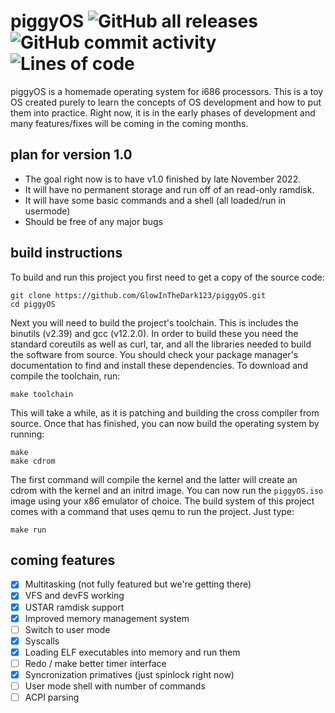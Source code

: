 # piggyOS ![GitHub all releases](https://img.shields.io/github/downloads/GlowInTheDark123/piggyOS/total) ![GitHub commit activity](https://img.shields.io/github/commit-activity/m/GlowInTheDark123/piggyOS?color=green) ![Lines of code](https://img.shields.io/tokei/lines/github/GlowInTheDark123/piggyOS)

piggyOS is a homemade operating system for i686 processors. This is a toy OS created purely
to learn the concepts of OS development and how to put them into practice. Right now, it 
is in the early phases of development and many features/fixes will be coming in the coming months.

## plan for version 1.0
- The goal right now is to have v1.0 finished by late November 2022.
- It will have no permanent storage and run off of an read-only ramdisk.
- It will have some basic commands and a shell (all loaded/run in usermode)
- Should be free of any major bugs

## build instructions
To build and run this project you first need to get a copy of the source code:
```console
git clone https://github.com/GlowInTheDark123/piggyOS.git
cd piggyOS
```
Next you will need to build the project's toolchain. This is includes the binutils (v2.39) and gcc (v12.2.0). In order to build
these you need the standard coreutils as well as curl, tar, and all the libraries needed to build the software from source. You should 
check your package manager's documentation to find and install these dependencies. To download and compile the toolchain, run:
```console
make toolchain
```
This will take a while, as it is patching and building the cross compiler from source.
Once that has finished, you can now build the operating system by running:
```console
make
make cdrom
```
The first command will compile the kernel and the latter will create an cdrom with the kernel and an initrd image. You can now run 
the `piggyOS.iso` image using your x86 emulator of choice. The build system of this project comes with a command that uses qemu to run 
the project. Just type:
```console
make run
```

## coming features
- [X] Multitasking (not fully featured but we're getting there)
- [X] VFS and devFS working
- [X] USTAR ramdisk support
- [x] Improved memory management system
- [ ] Switch to user mode
- [X] Syscalls
- [X] Loading ELF executables into memory and run them
- [ ] Redo / make better timer interface
- [X] Syncronization primatives (just spinlock right now)
- [ ] User mode shell with number of commands
- [ ] ACPI parsing
